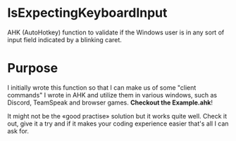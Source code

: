 # IsExpectingKeyboardInput
AHK (AutoHotkey) function to validate if the Windows user is in any sort of input field indicated by a blinking caret.

# Purpose
I initially wrote this function so that I can make us of some "client commands" I wrote in AHK and utilize them in various windows, such as Discord, TeamSpeak and browser games. **Checkout the Example.ahk**!

It might not be the «good practise» solution but it works quite well. Check it out, give it a try and if it makes your coding experience easier that's all I can ask for.

